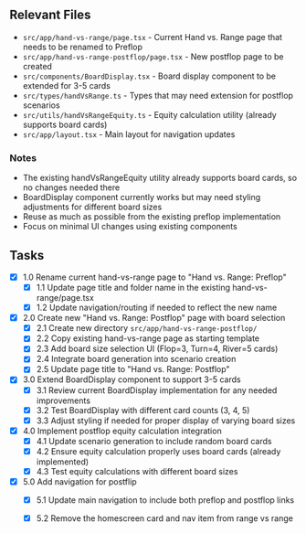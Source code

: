 ## Relevant Files

- `src/app/hand-vs-range/page.tsx` - Current Hand vs. Range page that needs to be renamed to Preflop
- `src/app/hand-vs-range-postflop/page.tsx` - New postflop page to be created
- `src/components/BoardDisplay.tsx` - Board display component to be extended for 3-5 cards
- `src/types/handVsRange.ts` - Types that may need extension for postflop scenarios
- `src/utils/handVsRangeEquity.ts` - Equity calculation utility (already supports board cards)
- `src/app/layout.tsx` - Main layout for navigation updates

### Notes

- The existing handVsRangeEquity utility already supports board cards, so no changes needed there
- BoardDisplay component currently works but may need styling adjustments for different board sizes
- Reuse as much as possible from the existing preflop implementation
- Focus on minimal UI changes using existing components

## Tasks

- [x] 1.0 Rename current hand-vs-range page to "Hand vs. Range: Preflop"
  - [x] 1.1 Update page title and folder name in the existing hand-vs-range/page.tsx
  - [x] 1.2 Update navigation/routing if needed to reflect the new name

- [x] 2.0 Create new "Hand vs. Range: Postflop" page with board selection
  - [x] 2.1 Create new directory `src/app/hand-vs-range-postflop/`
  - [x] 2.2 Copy existing hand-vs-range page as starting template
  - [x] 2.3 Add board size selection UI (Flop=3, Turn=4, River=5 cards)
  - [x] 2.4 Integrate board generation into scenario creation
  - [x] 2.5 Update page title to "Hand vs. Range: Postflop"

- [x] 3.0 Extend BoardDisplay component to support 3-5 cards
  - [x] 3.1 Review current BoardDisplay implementation for any needed improvements
  - [x] 3.2 Test BoardDisplay with different card counts (3, 4, 5)
  - [x] 3.3 Adjust styling if needed for proper display of varying board sizes

- [x] 4.0 Implement postflop equity calculation integration
  - [x] 4.1 Update scenario generation to include random board cards
  - [x] 4.2 Ensure equity calculation properly uses board cards (already implemented)
  - [x] 4.3 Test equity calculations with different board sizes

- [x] 5.0 Add navigation for postflip
  - [x] 5.1 Update main navigation to include both preflop and postflop links
  - [x] 5.2 Remove the homescreen card and nav item from range vs range

